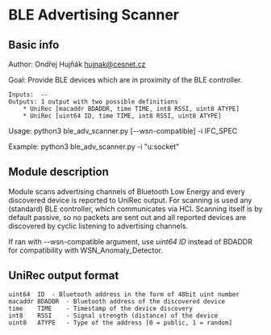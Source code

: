 # BLE Advertising Scanner

## Basic info
Author: Ondřej Hujňák <hujnak@cesnet.cz>

Goal: Provide BLE devices which are in proximity of the BLE controller.

	Inputs:  --
	Outputs: 1 output with two possible definitions
		* UniRec [macaddr BDADDR, time TIME, int8 RSSI, uint8 ATYPE]
		* UniRec [uint64 ID, time TIME, int8 RSSI, uint8 ATYPE]

Usage: python3 ble_adv_scanner.py [--wsn-compatible] -i IFC_SPEC

Example: python3 ble_adv_scanner.py -i "u:socket"

## Module description
Module scans advertising channels of Bluetooth Low Energy and every discovered
device is reported to UniRec output. For scanning is used any (standard) BLE
controller, which communicates via HCI. Scanning itself is by default passive,
so no packets are sent out and all reported devices are discovered by cyclic
listening to advertising channels.

If ran with --wsn-compatible argument, use _uint64 ID_ instead of BDADDR for
compatibility with WSN_Anomaly_Detector.

## UniRec output format
	uint64	ID	- Bluetooth address in the form of 48bit uint number
	macaddr BDADDR	- Bluetooth address of the discovered device
	time	TIME	- Timestamp of the device discovery
	int8	RSSI	- Signal strength (distance) of the device
	uint8	ATYPE	- Type of the address [0 = public, 1 = random]
